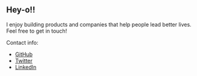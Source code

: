 ## Hey-o!!

I enjoy building products and companies that help people lead better lives. Feel free to get in touch!

Contact info:

- [GitHub](https://github.com/jgwerner)
- [Twitter](https://twitter.com/gwerner)
- [LinkedIn](https://www.linkedin.com/in/wernergreg)
